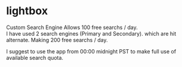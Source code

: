 # lightbox

Custom Search Engine Allows 100 free searchs / day.  
I have used 2 search engines (Primary and Secondary). which are hit alternate. Making 200 free searchs / day.

I suggest to use the app from 00:00 midnight PST to make full use of available search quota.